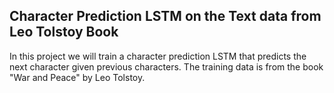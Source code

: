 ## Character Prediction LSTM on the Text data from Leo Tolstoy Book

In this project we will train a character prediction LSTM that predicts the next character given previous characters. The training data is from the book "War and Peace" by Leo Tolstoy. 
